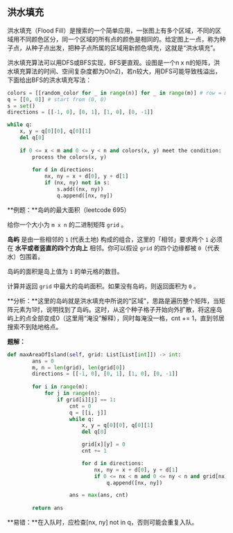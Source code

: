 ## 洪水填充

洪水填充（Flood Fill）是搜索的一个简单应用，一张图上有多个区域，不同的区域用不同颜色区分，同一个区域的所有点的颜色是相同的。给定图上一点，称为种子点，从种子点出发，把种子点所属的区域用新颜色填充，这就是“洪水填充”。

洪水填充算法可以用DFS或BFS实现，BFS更直观。设图是一个n x n的矩阵，洪水填充算法的时间、空间复杂度都为O(n2)，若n较大，用DFS可能导致栈溢出，下面给出BFS的洪水填充写法：

```python
colors = [[random_color for _ in range(n)] for _ in range(m)] # row = m, col = n
q = [[0, 0]] # start from (0, 0)
s = set()
directions = [[-1, 0], [0, 1], [1, 0], [0, -1]]

while q:
	x, y = q[0][0], q[0][1]
    del q[0]
    
    if 0 <= x < m and 0 <= y < n and colors(x, y) meet the condition:
        process the colors(x, y)
        
        for d in directions:
            nx, ny = x + d[0], y + d[1]
            if (nx, ny) not in s:
                s.add((nx, ny))
            	q.append([nx, ny])    
```

**例题：**岛屿的最大面积（leetcode 695）

给你一个大小为 `m x n` 的二进制矩阵 `grid` 。

**岛屿** 是由一些相邻的 `1` (代表土地) 构成的组合，这里的「相邻」要求两个 `1` 必须在 **水平或者竖直的四个方向上** 相邻。你可以假设 `grid` 的四个边缘都被 `0`（代表水）包围着。

岛屿的面积是岛上值为 `1` 的单元格的数目。

计算并返回 `grid` 中最大的岛屿面积。如果没有岛屿，则返回面积为 `0` 。

**分析：**这里的岛屿就是洪水填充中所说的“区域”，思路是遍历整个矩阵，当矩阵元素为1时，说明找到了岛屿。这时，从这个种子格子开始向外扩散，将这座岛屿上的点全部变成0（这里用“淹没”解释），同时每淹没一格，cnt += 1，直到邻居搜索不到陆地格点。

**题解：**

```python
def maxAreaOfIsland(self, grid: List[List[int]]) -> int:
        ans = 0
        m, n = len(grid), len(grid[0])
        directions = [[-1, 0], [0, 1], [1, 0], [0, -1]]
        
        for i in range(m):
            for j in range(n):
                if grid[i][j] == 1:
                    cnt = 0
                    q = [[i, j]]
                    while q:
                        x, y = q[0][0], q[0][1]
                        del q[0]

                        grid[x][y] = 0
                        cnt += 1

                        for d in directions:
                            nx, ny = x + d[0], y + d[1]
                            if 0 <= nx < m and 0 <= ny < n and grid[nx][ny] == 1 and [nx, ny] not in q:
                                q.append([nx, ny])

                    ans = max(ans, cnt)
 
        return ans 
```

**易错：**在入队时，应检查[nx, ny] not in q，否则可能会重复入队。